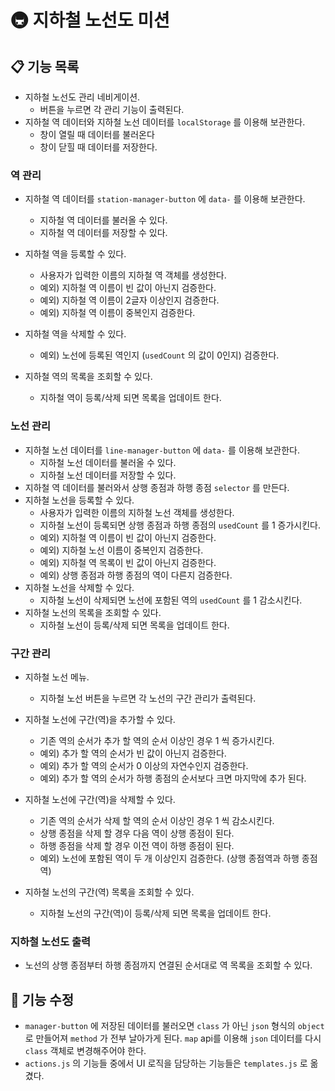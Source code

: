 # 🚇 지하철 노선도 미션

## 📋  기능 목록

- 지하철 노선도 관리 네비게이션. 
  - 버튼을 누르면 각 관리 기능이 출력된다. 
- 지하철 역 데이터와 지하철 노선 데이터를 `localStorage` 를 이용해 보관한다.
  - 창이 열릴 때 데이터를 불러온다
  - 창이 닫힐 때 데이터를 저장한다.

### 역 관리

- 지하철 역 데이터를 `station-manager-button` 에 `data-` 를 이용해 보관한다. 
  - 지하철 역 데이터를 불러올 수 있다. 
  - 지하철 역 데이터를 저장할 수 있다. 

- 지하철 역을 등록할 수 있다.
  - 사용자가 입력한 이름의 지하철 역 객체를 생성한다.
  - 예외) 지하철 역 이름이 빈 값이 아닌지 검증한다. 
  - 예외) 지하철 역 이름이 2글자 이상인지 검증한다. 
  - 예외) 지하철 역 이름이 중복인지 검증한다. 
- 지하철 역을 삭제할 수 있다. 
  - 예외) 노선에 등록된 역인지 (`usedCount` 의 값이 0인지) 검증한다. 
- 지하철 역의 목록을 조회할 수 있다. 
  - 지하철 역이 등록/삭제 되면 목록을 업데이트 한다. 

### 노선 관리

- 지하철 노선 데이터를 `line-manager-button` 에 `data-` 를 이용해 보관한다. 
  - 지하철 노선 데이터를 불러올 수 있다. 
  - 지하철 노선 데이터를 저장할 수 있다. 
- 지하철 역 데이터를 불러와서 상행 종점과 하행 종점 `selector` 를 만든다.
- 지하철 노선을 등록할 수 있다.
  - 사용자가 입력한 이름의 지하철 노선 객체를 생성한다.
  - 지하철 노선이 등록되면 상행 종점과 하행 종점의 `usedCount` 를 1 증가시킨다.
  - 예외) 지하철 역 이름이 빈 값이 아닌지 검증한다.
  - 예외) 지하철 노선 이름이 중복인지 검증한다.
  - 예외) 지하철 역 목록이 빈 값이 아닌지 검증한다.
  - 예외) 상행 종점과 하행 종점의 역이 다른지 검증한다.
- 지하철 노선을 삭제할 수 있다.
  - 지하철 노선이 삭제되면 노선에 포함된 역의 `usedCount` 를 1 감소시킨다.
- 지하철 노선의 목록을 조회할 수 있다.
  - 지하철 노선이 등록/삭제 되면 목록을 업데이트 한다. 

### 구간 관리

- 지하철 노선 메뉴.
  - 지하철 노선 버튼을 누르면 각 노선의 구간 관리가 출력된다.

- 지하철 노선에 구간(역)을 추가할 수 있다.
  - 기존 역의 순서가 추가 할 역의 순서 이상인 경우 1 씩 증가시킨다.
  - 예외) 추가 할 역의 순서가 빈 값이 아닌지 검증한다.
  - 예외) 추가 할 역의 순서가 0 이상의 자연수인지 검증한다.
  - 예외) 추가 할 역의 순서가 하행 종점의 순서보다 크면 마지막에 추가 된다.
- 지하철 노선에 구간(역)을 삭제할 수 있다.
  - 기존 역의 순서가 삭제 할 역의 순서 이상인 경우 1 씩 감소시킨다.
  - 상행 종점을 삭제 할 경우 다음 역이 상행 종점이 된다.
  - 하행 종점을 삭제 할 경우 이전 역이 하행 종점이 된다.
  - 예외) 노선에 포함된 역이 두 개 이상인지 검증한다. (상행 종점역과 하행 종점역)
- 지하철 노선의 구간(역) 목록을 조회할 수 있다.
  - 지하철 노선의 구간(역)이 등록/삭제 되면 목록을 업데이트 한다. 

### 지하철 노선도 출력

- 노선의 상행 종점부터 하행 종점까지 연결된 순서대로 역 목록을 조회할 수 있다.



## 🔨  기능 수정

- `manager-button` 에 저장된 데이터를 불러오면 `class` 가 아닌 `json` 형식의 `object` 로 만들어져 `method` 가 전부 날아가게 된다.  `map` api를 이용해 `json` 데이터를 다시 `class` 객체로 변경해주어야 한다.
- `actions.js` 의 기능들 중에서 UI 로직을 담당하는 기능들은 `templates.js` 로 옮겼다.

